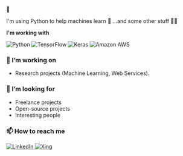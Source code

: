 👋

I'm using Python to help machines learn :robot: ...and some other stuff :man_scientist:

**I'm working with**

<div display="flex">
  <img src="https://img.shields.io/badge/python-yellow.svg?style=for-the-badge&logo=python&logoColor=%3776AB" alt="Python"/>
  <img src="https://img.shields.io/badge/tensorflow-%2320232a.svg?style=for-the-badge&logo=tensorflow&logoColor=orange" alt="TensorFlow"/>
  <img src="https://img.shields.io/badge/keras-red.svg?style=for-the-badge&logo=keras&logoColor=white" alt="Keras"/>
  <img src="https://img.shields.io/badge/AWS-orange.svg?style=for-the-badge&logo=amazonaws&logoColor=%2320232a" alt="Amazon AWS"/>
</div>

### 🔭 I’m working on

- Research projects (Machine Learning, Web Services).

### 🤔 I’m looking for

- Freelance projects
- Open-source projects
- Interesting people

### 📫 How to reach me

<div display="flex">
  <a href="https://www.linkedin.com/in/philippe-krajsic-40b110a5/">
    <img src="https://img.shields.io/badge/linkedin-%230077B5.svg?style=for-the-badge&logo=linkedin&logoColor=white" alt="LinkedIn"/>
  </a>
  <a href="https://www.xing.com/profile/Philippe_Krajsic">
    <img src="https://img.shields.io/badge/Xing-%2320232a.svg?style=for-the-badge&logo=xing&labelColor=%2320232a" alt="Xing">
  </a>
</div>
